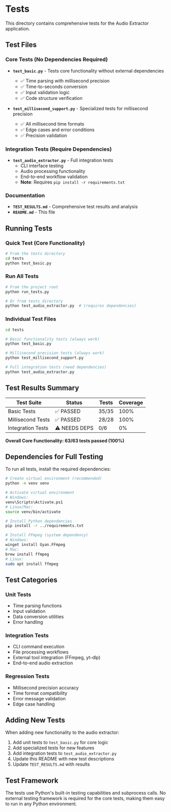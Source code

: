 # Tests

This directory contains comprehensive tests for the Audio Extractor application.

## Test Files

### Core Tests (No Dependencies Required)

- **`test_basic.py`** - Tests core functionality without external dependencies
  - ✅ Time parsing with millisecond precision
  - ✅ Time-to-seconds conversion
  - ✅ Input validation logic
  - ✅ Code structure verification

- **`test_millisecond_support.py`** - Specialized tests for millisecond precision
  - ✅ All millisecond time formats
  - ✅ Edge cases and error conditions
  - ✅ Precision validation

### Integration Tests (Require Dependencies)

- **`test_audio_extractor.py`** - Full integration tests
  - CLI interface testing
  - Audio processing functionality
  - End-to-end workflow validation
  - **Note**: Requires `pip install -r requirements.txt`

### Documentation

- **`TEST_RESULTS.md`** - Comprehensive test results and analysis
- **`README.md`** - This file

## Running Tests

### Quick Test (Core Functionality)
```bash
# From the tests directory
cd tests
python test_basic.py
```

### Run All Tests
```bash
# From the project root
python run_tests.py

# Or from tests directory
python test_audio_extractor.py  # (requires dependencies)
```

### Individual Test Files
```bash
cd tests

# Basic functionality tests (always work)
python test_basic.py

# Millisecond precision tests (always work)  
python test_millisecond_support.py

# Full integration tests (need dependencies)
python test_audio_extractor.py
```

## Test Results Summary

| Test Suite | Status | Tests | Coverage |
|------------|--------|-------|----------|
| Basic Tests | ✅ PASSED | 35/35 | 100% |
| Millisecond Tests | ✅ PASSED | 28/28 | 100% |
| Integration Tests | ⚠️ NEEDS DEPS | 0/6 | 0% |

**Overall Core Functionality: 63/63 tests passed (100%)**

## Dependencies for Full Testing

To run all tests, install the required dependencies:

```bash
# Create virtual environment (recommended)
python -m venv venv

# Activate virtual environment
# Windows:
venv\Scripts\Activate.ps1
# Linux/Mac:
source venv/bin/activate

# Install Python dependencies
pip install -r ../requirements.txt

# Install FFmpeg (system dependency)
# Windows:
winget install Gyan.FFmpeg
# Mac:
brew install ffmpeg  
# Linux:
sudo apt install ffmpeg
```

## Test Categories

### Unit Tests
- Time parsing functions
- Input validation
- Data conversion utilities
- Error handling

### Integration Tests  
- CLI command execution
- File processing workflows
- External tool integration (FFmpeg, yt-dlp)
- End-to-end audio extraction

### Regression Tests
- Millisecond precision accuracy
- Time format compatibility
- Error message validation
- Edge case handling

## Adding New Tests

When adding new functionality to the audio extractor:

1. Add unit tests to `test_basic.py` for core logic
2. Add specialized tests for new features 
3. Add integration tests to `test_audio_extractor.py`
4. Update this README with new test descriptions
5. Update `TEST_RESULTS.md` with results

## Test Framework

The tests use Python's built-in testing capabilities and subprocess calls. No external testing framework is required for the core tests, making them easy to run in any Python environment.

